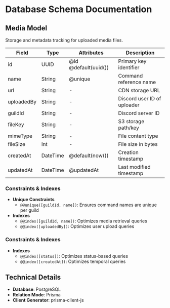 # Database Schema Documentation

## Media Model
Storage and metadata tracking for uploaded media files.

| Field      | Type     | Attributes           | Description                 |
| ---------- | -------- | -------------------- | --------------------------- |
| id         | UUID     | @id @default(uuid()) | Primary key identifier      |
| name       | String   | @unique              | Command reference name      |
| url        | String   | -                    | CDN storage URL             |
| uploadedBy | String   | -                    | Discord user ID of uploader |
| guildId    | String   | -                    | Discord server ID           |
| fileKey    | String   | -                    | S3 storage path/key         |
| mimeType   | String   | -                    | File content type           |
| fileSize   | Int      | -                    | File size in bytes          |
| createdAt  | DateTime | @default(now())      | Creation timestamp          |
| updatedAt  | DateTime | @updatedAt           | Last modified timestamp     |

### Constraints & Indexes
- **Unique Constraints**
  - `@@unique([guildId, name])`: Ensures command names are unique per guild
- **Indexes**
  - `@@index([guildId, name])`: Optimizes media retrieval queries
  - `@@index([uploadedBy])`: Optimizes user upload queries

### Constraints & Indexes
- **Indexes**
  - `@@index([status])`: Optimizes status-based queries
  - `@@index([createdAt])`: Optimizes temporal queries

## Technical Details
- **Database**: PostgreSQL
- **Relation Mode**: Prisma
- **Client Generator**: prisma-client-js
